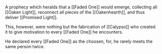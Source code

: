 A prophecy which heralds that a [[Faded One]] would emerge, collecting all [[Oaken Light]], reconnect all pieces of the [[Oakenhearth]], and thus deliver [[Promised Light]].

This, however, were nothing but the fabrication of [[Calypso]] who created it to give motivation to every [[Faded One]] he encounters.

He declared every [[Faded One]] as the choosen, for, he rarely meets the same person twice.